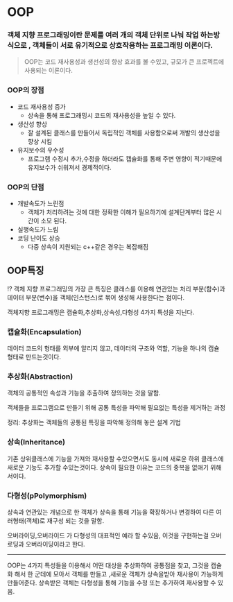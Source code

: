 # OOP

### 객체 지향 프로그래밍이란 문제를 여러 개의 객체 단위로 나눠 작업 하는방식으로 , 객체들이 서로 유기적으로 상호작용하는 프로그래밍 이론이다.

> OOP는 코드 재사용성과 생선성의 향상 효과를 볼 수있고, 규모가 큰 프로젝트에 사용되는 이론이다.
> 

### OOP의 장점

- 코드 재사용성 증가
    - 상속을 통해 프로그래밍시 코드의 재사용성을 높일 수 있다.
- 생산성 향상
    - 잘 설계된 클래스를 만들어서 독립적인 객체를 사용함으로써 개발의 생산성을 향상 시킴
- 유지보수의 우수성
    - 프로그램 수정시 추가,수정을 하더라도 캡슐화를 통해 주변 영향이 적기때문에 유지보수가 쉬워져서 경제적이다.

### OOP의 단점

- 개발속도가 느린점
    - 객체가 처리하려는 것에 대한 정확한 이해가 필요하기에 설계단계부터 많은 시간이 소모  된다.
- 실행속도가 느림
- 코딩 난이도 상승
    - 다중 상속이 지원되는 c++같은 경우는 복잡해짐

## OOP특징

<aside>
⁉️ 객체 지향 프로그래밍의 가장 큰 특징은 클래스를 이용해 연관있는 처리 부분(함수)과 데이터 부분(변수)을 객체(인스턴스)로 묶어 생성해 사용한다는 점이다.

객체지향 프로그래밍은 캡슐화,추상화,상속성,다형성 4가지 특성을 지닌다.

</aside>

### 캡슐화(Encapsulation)

데이터 코드의 형태를 외부에 알리지 않고, 데이터의 구조와 역할, 기능을 하나의 캡슐 형태로 만드는것이다.

### 추상화(Abstraction)

객체의 공통적인 속성과 기능을 추출하여 정의하는 것을 말함.

객체들을 프로그램으로 만들기 위해 공통 특성을 파악해 필요없는 특성을 제거하는 과정

정리: 추상화는 객체들의 공통된 특징을 파악해 정의해 놓은 설계 기법

### 상속(Inheritance)

기존 상위클래스에 기능을 가져와 재사용할 수있으면서도 동시에 새로운 하위 클래스에 새로운 기능도 추가할 수있는것이다.
상속이 필요한 이유는 코드의 중복을 없애기 위해서이다.

### 다형성(pPolymorphism)

상속과 연관있는 개념으로 한 객체가 상속을 통해 기능을 확장하거나 변경하여 다른 여러형태(객체)로 재구성 되는 것을 말함.

오버라이딩,오버라이드 가 다형성의 대표적인 예라 할 수있음, 이것을 구현하는걸 오버로딩과 오버라이딩이라고 한다.

---

OOP는 4가지 특성들을 이용해서 어떤 대상을 추상화하여 공통점을 찾고, 그것을 캡슐화 해서 한 군데에 모아서 객체를 만들고 ,새로운 객체가 상속을받아 재사용이 가능하게 만들어준다. 상속받은 객체는 다형성을 통해 기능을 수정 또는 추가하여 재사용할 수 있음.
